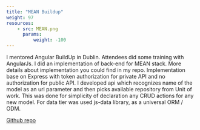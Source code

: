 ```yaml
---
title: "MEAN Buildup"
weight: 97
resources:
    - src: MEAN.png
      params:
          weight: -100
---
```


I mentored Angular BuildUp in Dublin. Attendees did some training
with AngularJs. I did an implementation of back-end for MEAN stack.
More details about implementation you could find in my repo.
Implementation base on Express with token authorization for private
API and no authorization for public API. I developed api which
recognizes name of the model as an url parameter and then picks
available repository from Unit of work. This was done for simplicity of
declaration any CRUD actions for any new model. For data tier was
used js-data library, as a universal ORM / ODM.

[Github repo](https://github.com/Pencroff/mean-buildup)
